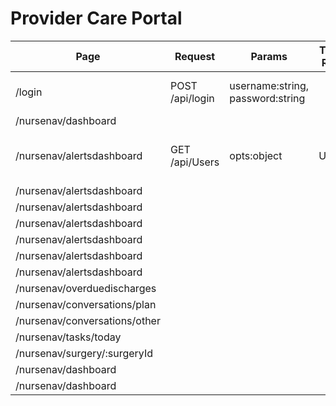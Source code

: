 # Provider Care Portal
| Page | Request | Params | Table Refs | Action | Description
| - | - | - | - | - | - |
| /login | POST /api/login | username:string, password:string || on log in | returns AD record for user |
| /nursenav/dashboard ||||||
| /nursenav/alertsdashboard | GET /api/Users | opts:object | Users || Returns users with a Role of 2 and 8 |
| /nursenav/alertsdashboard ||||||
| /nursenav/alertsdashboard ||||||
| /nursenav/alertsdashboard ||||||
| /nursenav/alertsdashboard ||||||
| /nursenav/alertsdashboard ||||||
| /nursenav/alertsdashboard ||||||
| /nursenav/overduedischarges ||||||
| /nursenav/conversations/plan ||||||
| /nursenav/conversations/other ||||||
| /nursenav/tasks/today ||||||
| /nursenav/surgery/:surgeryId ||||||
| /nursenav/dashboard ||||||
| /nursenav/dashboard ||||||